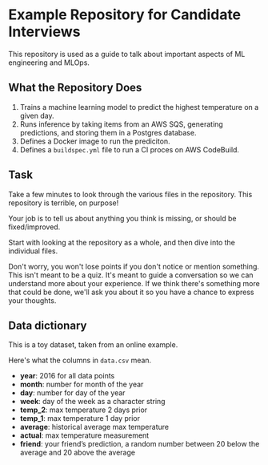 # Example Repository for Candidate Interviews

This repository is used as a guide to talk about important aspects of ML engineering and MLOps.

## What the Repository Does

1. Trains a machine learning model to predict the highest temperature on a given day.
2. Runs inference by taking items from an AWS SQS, generating predictions, and storing them in a Postgres database.
3. Defines a Docker image to run the prediciton.
4. Defines a `buildspec.yml` file to run a CI proces on AWS CodeBuild.

## Task

Take a few minutes to look through the various files in the repository. This repository is terrible, on purpose!

Your job is to tell us about anything you think is missing, or should be fixed/improved.

Start with looking at the repository as a whole, and then dive into the individual files.

Don't worry, you won't lose points if you don't notice or mention something. This isn't meant to be a quiz. It's meant to guide a conversation so we can understand more about your experience. If we think there's something more that could be done, we'll ask you about it so you have a chance to express your thoughts.

## Data dictionary

This is a toy dataset, taken from an online example.

Here's what the columns in `data.csv` mean.

- **year**: 2016 for all data points
- **month**: number for month of the year
- **day**: number for day of the year
- **week**: day of the week as a character string
- **temp_2**: max temperature 2 days prior
- **temp_1**: max temperature 1 day prior
- **average**: historical average max temperature
- **actual**: max temperature measurement
- **friend**: your friend’s prediction, a random number between 20 below the average and 20 above the average
